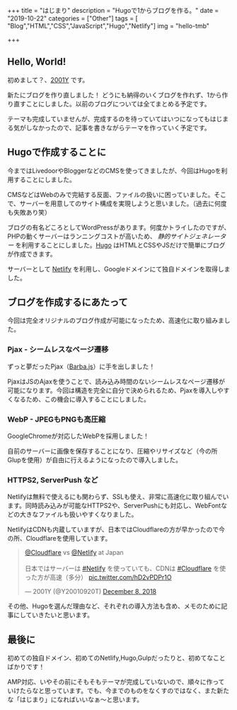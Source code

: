 +++
title = "はじまり"
description = "Hugoで1からブログを作る。"
date = "2019-10-22"
categories = ["Other"]
tags = [ "Blog","HTML","CSS","JavaScript","Hugo","Netlify"]
img = "hello-tmb"

+++

## Hello, World!

初めまして？、[2001Y](https://twitter.com/y20010920t) です。

新たにブログを作り直しました！
どうにも納得のいくブログを作れず、1から作り直すことにしました。以前のブログについては全てまとめる予定です。

テーマも完成していませんが、完成するのを待っていてはいつになってもはじまる気がしなかったので、記事を書きながらテーマを作っていく予定です。

## Hugoで作成することに
今まではLivedoorやBloggerなどのCMSを使ってきましたが、今回はHugoを利用することにしました。

CMSなどはWebのみで完結する反面、ファイルの扱いに困っていました。そこで、サーバーを用意してのサイト構成を実現しようと思いました。（過去に何度も失敗あり笑）

ブログの有名どころとしてWordPressがあります。何度かトライしたのですが、PHPの動くサーバーはランニングコストが高いため、 *静的サイトジェネレーター* を利用することにしました。[Hugo](https://goHugo.io/) はHTMLとCSSやJSだけで簡単にブログが作成できます。

サーバーとして [Netlify](https://www.netlify.com/) を利用し、Googleドメインにて独自ドメインを取得しました。

## ブログを作成するにあたって
今回は完全オリジナルのブログ作成が可能になったため、高速化に取り組みました。

### Pjax - シームレスなページ遷移

ずっと夢だったPjax（[Barba.js](https://barba.js.org/)）に手を出しました！

PjaxはJSのAjaxを使うことで、読み込み時間のないシームレスなページ遷移が可能になります。今回は構造を完全に自分で決められるため、Pjaxを導入しやすくなるため、この機会に導入することにしました。

### WebP - JPEGもPNGも高圧縮

GoogleChromeが対応したWebPを採用しました！

自前のサーバーに画像を保存することになり、圧縮やリサイズなど（今の所Glupを使用）が自由に行えるようになったので導入しました。

### HTTPS2, ServerPush など

Netlifyは無料で使えるにも関わらず、SSLも使え、非常に高速化に取り組んでいます。同時読み込みが可能なHTTPS2や、ServerPushにも対応し、WebFontなどの大きなファイルも扱いやすくなりました。

NetlifyはCDNも内蔵していますが、日本ではCloudflareの方が早かったので今の所、Cloudflareを使用しています。

<blockquote class="twitter-tweet"><p lang="ja" dir="ltr"><a href="https://twitter.com/Cloudflare?ref_src=twsrc%5Etfw">@Cloudflare</a> vs <a href="https://twitter.com/Netlify?ref_src=twsrc%5Etfw">@Netlify</a> at Japan<br><br>日本ではサーバーは <a href="https://twitter.com/hashtag/Netlify?src=hash&amp;ref_src=twsrc%5Etfw">#Netlify</a> を使っていても、CDNは <a href="https://twitter.com/hashtag/Cloudflare?src=hash&amp;ref_src=twsrc%5Etfw">#Cloudflare</a> を使った方が高速（多分） <a href="https://t.co/hD2vPDPr1O">pic.twitter.com/hD2vPDPr1O</a></p>&mdash; 2001Y (@Y20010920T) <a href="https://twitter.com/Y20010920T/status/1071364550283354112?ref_src=twsrc%5Etfw">December 8, 2018</a></blockquote> <script async src="https://platform.twitter.com/widgets.js" charset="utf-8"></script>

その他、Hugoを選んだ理由など、それぞれの導入方法も含め、メモのために記事にしていきたいと思います。

## 最後に

初めての独自ドメイン、初めてのNetlify,Hugo,Gulpだったりと、初めてなことばかりです！

AMP対応、いやその前にそもそもテーマが完成していないので、順々に作っていけたらなと思っています。でも、今までのものをなくすのではなく、また新たな「はじまり」になればいいなぁ〜と思います。